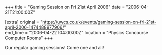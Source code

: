 +++
title = "Gaming Session on Fri 21st April 2006"
date = "2006-04-21T21:00:00Z"

[extra]
original = "https://uwcs.co.uk/events/gaming-session-on-fri-21st-april-2006-1474488977906/"    
end_time = "2006-04-22T04:00:00Z"
location = "Physics Concourse Computer Rooms"
+++

Our regular gaming sessions\! Come one and all\!

